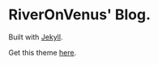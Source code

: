 # RiverOnVenus' Blog.
Built with [Jekyll](http://jekyllrb.com).

Get this theme [here](https://github.com/starry99/catbook).

